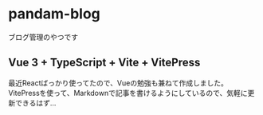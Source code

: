 # pandam-blog

ブログ管理のやつです

## Vue 3 + TypeScript + Vite + VitePress

最近Reactばっかり使ってたので、Vueの勉強も兼ねて作成しました。<br>
VitePressを使って、Markdownで記事を書けるようにしているので、気軽に更新できるはず...
